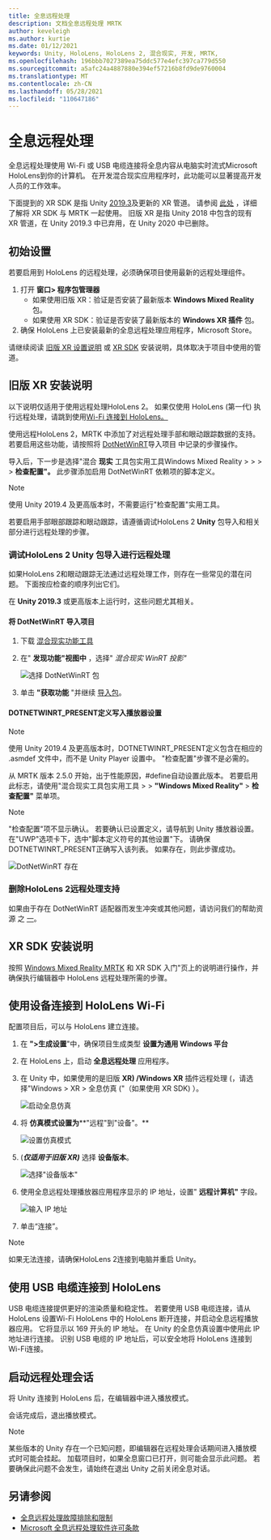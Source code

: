 ```yaml
---
title: 全息远程处理
description: 文档全息远程处理 MRTK
author: keveleigh
ms.author: kurtie
ms.date: 01/12/2021
keywords: Unity, HoloLens, HoloLens 2, 混合现实, 开发, MRTK,
ms.openlocfilehash: 196bbb7027389ea75ddc577e4efc397ca779d550
ms.sourcegitcommit: a5afc24a4887880e394ef57216b8fd9de9760004
ms.translationtype: MT
ms.contentlocale: zh-CN
ms.lasthandoff: 05/28/2021
ms.locfileid: "110647186"
---
```

# <a name="holographic-remoting"></a>全息远程处理

全息远程处理使用 Wi-Fi 或 USB 电缆连接将全息内容从电脑实时流式Microsoft HoloLens到你的计算机。 在开发混合现实应用程序时，此功能可以显著提高开发人员的工作效率。

下面提到的 XR SDK 是指 Unity [2019.3](https://blogs.unity3d.com/2020/01/24/unity-xr-platform-updates/)及更新的 XR 管道。 请参阅 [此处](../../configuration/getting-started-with-mrtk-and-xrsdk.md) ，详细了解将 XR SDK 与 MRTK 一起使用。 旧版 XR 是指 Unity 2018 中包含的现有 XR 管道，在 Unity 2019.3 中已弃用，在 Unity 2020 中已删除。

## <a name="initial-setup"></a>初始设置

若要启用到 HoloLens 的远程处理，必须确保项目使用最新的远程处理组件。

1. 打开 **窗口> 程序包管理器**
    - 如果使用旧版 XR：验证是否安装了最新版本 **Windows Mixed Reality** 包。
    - 如果使用 XR SDK：验证是否安装了最新版本的 **Windows XR 插件** 包。
1. 确保 HoloLens 上已安装最新的全息远程处理应用程序，Microsoft Store。

请继续阅读 [旧版 XR 设置说明](#legacy-xr-setup-instructions) 或 [XR SDK](#xr-sdk-setup-instructions) 安装说明，具体取决于项目中使用的管道。

## <a name="legacy-xr-setup-instructions"></a>旧版 XR 安装说明

以下说明仅适用于使用远程处理HoloLens 2。 如果仅使用 HoloLens (第一代) 执行远程处理，请跳到使用[Wi-Fi 连接到 HoloLens。](#connecting-to-the-hololens-with-wi-fi)

使用远程HoloLens 2，MRTK 中添加了对远程处理手部和眼动跟踪数据的支持。 若要启用这些功能，请按照将 [DotNetWinRT](#import-dotnetwinrt-into-the-project)导入项目 中记录的步骤操作。

导入后，下一步是选择"混合 **现实** 工具包实用工具Windows Mixed Reality  >    >    >    >  **检查配置"。** 此步骤添加启用 DotNetWinRT 依赖项的脚本定义。

> [!NOTE]
> 使用 Unity 2019.4 及更高版本时，不需要运行"检查配置"实用工具。

若要启用手部眼部跟踪和眼动跟踪，请遵循调试HoloLens 2 **Unity** 包导入和相关部分进行远程处理的步骤。

### <a name="debugging-hololens-2-remoting-via-unity-package-import"></a>调试HoloLens 2 Unity 包导入进行远程处理

如果HoloLens 2和眼动跟踪无法通过远程处理工作，则存在一些常见的潜在问题。 下面按应检查的顺序列出它们。

在 **Unity 2019.3** 或更高版本上运行时，这些问题尤其相关。

#### <a name="import-dotnetwinrt-into-the-project"></a>将 DotNetWinRT 导入项目

1. 下载 [混合现实功能工具](https://aka.ms/MRFeatureTool)

1. 在" **发现功能"视图中** ，选择" *混合现实 WinRT 投影"*

    ![选择 DotNetWinRT 包](../images/tools/remoting/SelectDotNetWinRT.png)

1. 单击 **"获取功能** "并继续 [导入包](/windows/mixed-reality/develop/unity/welcome-to-mr-feature-tool#3-importing-feature-packages)。

#### <a name="dotnetwinrt_present-define-written-into-player-settings"></a>DOTNETWINRT_PRESENT定义写入播放器设置

> [!NOTE]
> 使用 Unity 2019.4 及更高版本时，DOTNETWINRT_PRESENT定义包含在相应的 .asmdef 文件中，而不是 Unity Player 设置中。 "检查配置"步骤不是必需的。

从 MRTK 版本 2.5.0 开始，出于性能原因，#define自动设置此版本。 若要启用此标志，请使用"混合现实工具包实用工具  >    >  **"Windows Mixed Reality"**  >  **检查配置"** 菜单项。

> [!Note]
> "检查配置"项不显示确认。 若要确认已设置定义，请导航到 Unity 播放器设置。 在"UWP"选项卡下，选中"脚本定义符号的其他设置"下。 请确保DOTNETWINRT_PRESENT正确写入该列表。 如果存在，则此步骤成功。

![DotNetWinRT 存在](../images/tools/remoting/DotNetWinRTPresent.png)

### <a name="removing-hololens-2-specific-remoting-support"></a>删除HoloLens 2远程处理支持

如果由于存在 DotNetWinRT 适配器而发生冲突或其他问题，请访问我们的帮助资源 之 [一](../../index.md#getting-help)。

## <a name="xr-sdk-setup-instructions"></a>XR SDK 安装说明

按照 [Windows Mixed Reality MRTK](../../configuration/getting-started-with-mrtk-and-xrsdk.md#windows-mixed-reality) 和 XR SDK 入门"页上的说明进行操作，并确保执行编辑器中 HoloLens 远程处理所需的步骤。

## <a name="connecting-to-the-hololens-with-wi-fi"></a>使用设备连接到 HoloLens Wi-Fi

配置项目后，可以与 HoloLens 建立连接。

1. 在 **">生成设置**"中，确保项目生成类型 **设置为通用 Windows 平台**
1. 在 HoloLens 上，启动 **全息远程处理** 应用程序。
1. 在 Unity 中，如果使用的是旧版 **XR) /Windows XR** 插件远程处理 (，请选择"Windows > XR > 全息仿真 ("（如果使用 XR SDK) ）。

    ![启动全息仿真](../images/tools/remoting/StartHolographicEmulation.png)

1. 将 **仿真模式设置为****"远程"到"设备"。**

    ![设置仿真模式](../images/tools/remoting/SelectEmulationMode.png)

1.  (**_仅适用于旧版 XR)_** 选择 **设备版本**。

    ![选择"设备版本"](../images/tools/remoting/SelectDeviceVersion.png)

1. 使用全息远程处理播放器应用程序显示的 IP 地址，设置" **远程计算机"** 字段。

    ![输入 IP 地址](../images/tools/remoting/EnterIPAddress.png)

1. 单击“连接”。

> [!NOTE]
> 如果无法连接，请确保HoloLens 2连接到电脑并重启 Unity。

## <a name="connecting-to-the-hololens-with-usb-cable"></a>使用 USB 电缆连接到 HoloLens

USB 电缆连接提供更好的渲染质量和稳定性。 若要使用 USB 电缆连接，请从 HoloLens 设置Wi-Fi HoloLens 中的 HoloLens 断开连接，并启动全息远程播放器应用。 它将显示以 169 开头的 IP 地址。 在 Unity 的全息仿真设置中使用此 IP 地址进行连接。 识别 USB 电缆的 IP 地址后，可以安全地将 HoloLens 连接到Wi-Fi连接。

## <a name="starting-a-remoting-session"></a>启动远程处理会话

将 Unity 连接到 HoloLens 后，在编辑器中进入播放模式。

会话完成后，退出播放模式。

> [!NOTE]
> 某些版本的 Unity 存在一个已知问题，即编辑器在远程处理会话期间进入播放模式时可能会挂起。 加载项目时，如果全息窗口已打开，则可能会显示此问题。 若要确保此问题不会发生，请始终在退出 Unity 之前关闭全息对话。

## <a name="see-also"></a>另请参阅

- [全息远程处理故障排除和限制](/windows/mixed-reality/holographic-remoting-troubleshooting)
- [Microsoft 全息远程处理软件许可条款](/legal/mixed-reality/microsoft-holographic-remoting-software-license-terms)